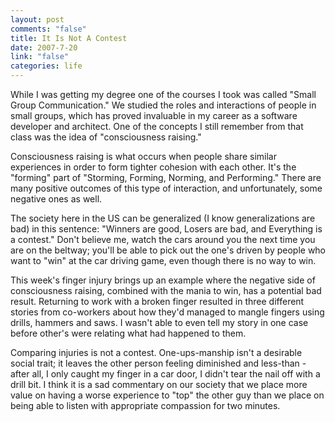 ```yaml
--- 
layout: post
comments: "false"
title: It Is Not A Contest
date: 2007-7-20
link: "false"
categories: life
---
```

While I was getting my degree one of the courses I took was called "Small Group Communication."  We studied the roles and interactions of people in small groups, which has proved invaluable in my career as a software developer and architect.  One of the concepts I still remember from that class was the idea of "consciousness raising."

Consciousness raising is what occurs when people share similar experiences in order to form tighter cohesion with each other.  It's the "forming" part of "Storming, Forming, Norming, and Performing."  There are many positive outcomes of this type of interaction, and unfortunately, some negative ones as well.

The society here in the US can be generalized (I know generalizations are bad) in this sentence: "Winners are good, Losers are bad, and Everything is a contest."  Don't believe me, watch the cars around you the next time you are on the beltway; you'll be able to pick out the one's driven by people who want to "win" at the car driving game, even though there is no way to win.

This week's finger injury brings up an example where the negative side of consciousness raising, combined with the mania to win, has a potential bad result.  Returning to work with a broken finger resulted in three different stories from co-workers about how they'd managed to mangle fingers using drills, hammers and saws.  I wasn't able to even tell my story in one case before other's were relating what had happened to them.

Comparing injuries is not a contest.  One-ups-manship isn't a desirable social trait; it leaves the other person feeling diminished and less-than - after all, I only caught my finger in a car door, I didn't tear the nail off with a drill bit.  I think it is a sad commentary on our society that we place more value on having a worse experience to "top" the other guy than we place on being able to listen with appropriate compassion for two minutes.
